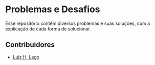
# Problemas e Desafios

Esse repositório contém diversos problemas e suas soluções, com a explicação de cada forma de solucionar.


## Contribuidores

- [Luiz H. Lago](https://github.com/crazynds)







